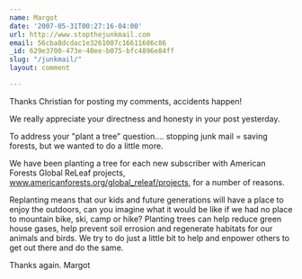 ```yaml
---
name: Margot
date: '2007-05-31T00:27:16-04:00'
url: http://www.stopthejunkmail.com
email: 56cba8dcdac1e3261007c16611686c86
_id: 629e3700-473e-40ee-b075-bfc4896e84ff
slug: "/junkmail/"
layout: comment

---
```


Thanks Christian for posting my comments, accidents happen!

We really appreciate your directness and honesty in your post yesterday. 

To address your "plant a tree" question.... stopping junk mail = saving forests, but we wanted to do a little more.

We have been planting a tree for each new subscriber with American Forests Global ReLeaf projects, www.americanforests.org/global_releaf/projects, for a number of reasons. 

Replanting means that our kids and future generations will have a place to enjoy the outdoors, can you imagine what it would be like if we had no place to mountain bike, ski, camp or hike? Planting trees can help reduce green house gases, help prevent soil errosion and regenerate habitats for our animals and birds. We try to do just a little bit to help and enpower others to get out there and do the same.

Thanks again.
Margot
